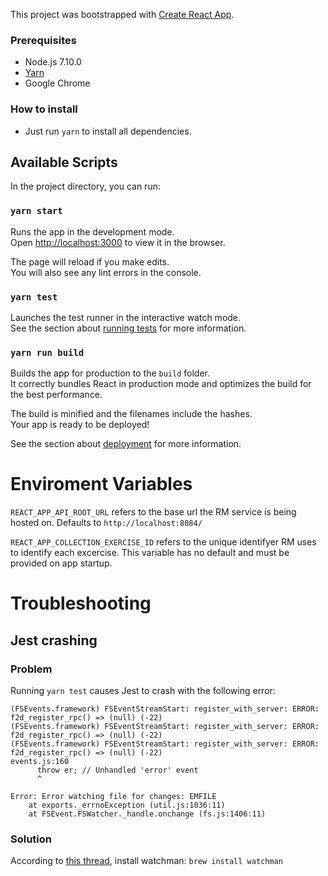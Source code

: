 This project was bootstrapped with [Create React App](https://github.com/facebookincubator/create-react-app).

### Prerequisites

- Node.js 7.10.0
- [Yarn](https://yarnpkg.com/en/)
- Google Chrome

### How to install

- Just run `yarn` to install all dependencies.

## Available Scripts

In the project directory, you can run:

### `yarn start`

Runs the app in the development mode.<br>
Open [http://localhost:3000](http://localhost:3000) to view it in the browser.

The page will reload if you make edits.<br>
You will also see any lint errors in the console.

### `yarn test`

Launches the test runner in the interactive watch mode.<br>
See the section about [running tests](#running-tests) for more information.

### `yarn run build`

Builds the app for production to the `build` folder.<br>
It correctly bundles React in production mode and optimizes the build for the best performance.

The build is minified and the filenames include the hashes.<br>
Your app is ready to be deployed!

See the section about [deployment](#deployment) for more information.

# Enviroment Variables

`REACT_APP_API_ROOT_URL` refers to the base url the RM service is being hosted on. Defaults to `http://localhost:8084/`

`REACT_APP_COLLECTION_EXERCISE_ID` refers to the unique identifyer RM uses to identify each excercise. This variable has no default and must be provided on app startup.

# Troubleshooting

## Jest crashing

### Problem

Running `yarn test` causes Jest to crash with the following error:

```
(FSEvents.framework) FSEventStreamStart: register_with_server: ERROR: f2d_register_rpc() => (null) (-22)
(FSEvents.framework) FSEventStreamStart: register_with_server: ERROR: f2d_register_rpc() => (null) (-22)
(FSEvents.framework) FSEventStreamStart: register_with_server: ERROR: f2d_register_rpc() => (null) (-22)
events.js:160
      throw er; // Unhandled 'error' event
      ^

Error: Error watching file for changes: EMFILE
    at exports._errnoException (util.js:1036:11)
    at FSEvent.FSWatcher._handle.onchange (fs.js:1406:11)
```

### Solution

According to [this thread](https://github.com/facebook/jest/issues/1767), install watchman: `brew install watchman`
